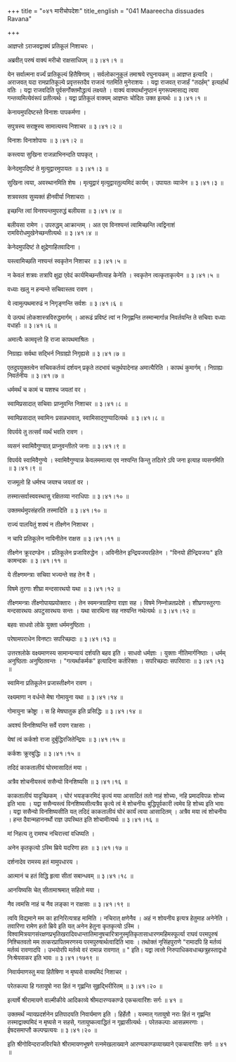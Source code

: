 +++
title = "०४१ मारीचोपदेशः"
title_english = "041 Maareecha dissuades Ravana"

+++


आज्ञप्तो ऽराजवद्वाक्यं प्रतिकूलं निशाचरः ।  

अब्रवीत् परुषं वाक्यं मरीचो राक्षसाधिपम्  ॥  ३।४१।१  ॥   

येन सर्वात्मना वर्ज्यं प्रातिकूल्यं हितैषिणाम् । सर्वलोकानुकूलं तमाश्रये
रघुनायकम्  ॥  आज्ञप्त इत्यादि । अराजवत् यदा रामप्रातिकूल्ये
प्रवृत्तस्तदैव राजत्वं गतमिति मुनेराशयः । यद्वा राजवत् राजार्हं
"तदर्हम्" इत्यर्हार्थं वतिः । यद्वा राजवदिति पूर्वसर्गोक्तमौद्धत्यं
लक्ष्यते । वाक्यं वाक्यार्थानुष्ठानं मृगरूपमासाद्य त्वया
गन्तव्यमित्येवंरूपं प्रतीत्यर्थः । यद्वा प्रतिकूलं वाक्यम् आज्ञप्तः
चोदितः उक्त इत्यर्थः  ॥  ३।४१।१  ॥   

  

केनायमुपदिष्टस्ते विनाशः पापकर्मणा ।  

सपुत्रस्य सराष्ट्रस्य सामात्यस्य निशाचर  ॥  ३।४१।२  ॥   

विनाशः विनाशोपायः  ॥  ३।४१।२  ॥   

  

कस्त्वया सुखिना राजन्नाभिनन्दति पापकृत् ।  

केनेदमुपदिष्टं ते मुत्युद्वारमुपायतः  ॥  ३।४१।३  ॥   

सुखिना त्वया, अवस्थानमिति शेषः । मृत्युद्वारं मृत्युद्वारतुल्यमिदं
कार्यम् । उपायतः व्याजेन  ॥  ३।४१।३  ॥   

  

शत्रवस्तव सुव्यक्तं हीनवीर्या निशाचराः ।  

इच्छन्ति त्वां विनश्यन्तमुपरुद्धं बलीयसा  ॥  ३।४१।४  ॥   

बलीयसा रामेण । उपरुद्धम् आक्रान्तम् । अत एव विनश्यन्तं त्वामिच्छन्ति
त्वद्विनाशं रामविरोधमुखेनेच्छन्तीत्यर्थः  ॥  ३।४१।४  ॥   

  

केनेदमुपदिष्टं ते क्षुद्रेणाहितवादिना ।  

यस्त्वामिच्छति नश्यन्तं स्वकृतेन निशाचर  ॥  ३।४१।५  ॥   

न केवलं शत्रवः तत्रापि क्षुद्रा एवेदं कार्यमिच्छन्तीत्याह केनेति ।
स्वकृतेन त्वत्कृताकृत्येन  ॥  ३।४१।५  ॥   

  

वध्याः खलु न हन्यन्ते सचिवास्तव रावण ।  

ये त्वामुत्पथमारुढं न निगृङ्णन्ति सर्वशः  ॥  ३।४१।६  ॥   

ये उत्पथं लोकशास्त्रविरुद्धमार्गम् । आरूढं प्रविष्टं त्वां न निगृह्णन्ति
तस्मान्मार्गान्न निवर्तयन्ति ते सचिवाः वध्याः वधार्हाः  ॥  ३।४१।६  ॥   

  

अमात्यैः कामवृत्तो हि राजा कापथमाश्रितः ।  

निग्राह्यः सर्वथा सद्भिर्न निग्राह्यो निगृह्यसे  ॥  ३।४१।७  ॥   

एतदुपयुक्तत्वेन सचिवकर्तव्यं दर्शयन् प्रकृते तदभावं चतुर्थपादेनाह
अमात्यैरिति । कापथं कुमार्गम् । निग्राह्यः निवर्तनीयः  ॥  ३।४१।७  ॥   

  

धर्ममर्थं च कामं च यशश्च जयतां वर ।  

स्वामिप्रसादात् सचिवाः प्राप्नुवन्ति निशाचर  ॥  ३।४१।८  ॥   

स्वामिप्रसादात् स्वामिनः प्रसन्नभावात्, स्वामिसाद्गुण्यादित्यर्थः  ॥ 
३।४१।८  ॥   

  

विपर्यये तु तत्सर्वं व्यर्थं भवति रावण ।  

व्यसनं स्वामिवैगुण्यात् प्राप्नुवन्तीतरे जनाः  ॥  ३।४१।९  ॥   

विपर्यये स्वामिवैगुण्ये । स्वामिवैगुण्यान्न केवलममात्या एव नश्यन्ति
किन्तु तदितरे ऽपि जना इत्याह व्यसनमिति  ॥  ३।४१।९  ॥   

  

राजमूलो हि धर्मश्च जयश्च जयतां वर ।  

तस्मात्सर्वास्ववस्थासु रक्षितव्या नराधिपाः  ॥  ३।४१।१०  ॥   

उक्तमर्थमुपसंहरति तस्मादिति  ॥  ३।४१।१०  ॥   

  

राज्यं पालयितुं शक्यं न तीक्ष्णेन निशाचर ।  

न चापि प्रतिकूलेन नाविनीतेन राक्षस  ॥  ३।४१।११  ॥   

तीक्ष्णेन क्रूरदण्डेन । प्रतिकूलेन प्रजाविरुद्धेन । अविनीतेन
इन्द्रियजयरहितेन । "विनयो हीन्द्रियजयः" इति कामन्दकः  ॥  ३।४१।११  ॥   

  

ये तीक्ष्णमन्त्राः सचिवा भज्यन्ते सह तेन वै ।  

विषमे तुरगाः शीघ्रा मन्दसारथयो यथा  ॥  ३।४१।१२  ॥   

तीक्ष्णमन्त्राः तीक्ष्णोपायप्रयोक्तारः । तेन स्वमन्त्रग्राहिणा राज्ञा सह
। विषमे निम्नोन्नतप्रदेशे । शीघ्रगास्तुरगाः मन्दसारथयः अपटुसारथयः सन्तः
। यथा सारथिना सह नश्यन्ति नथेत्यर्थः  ॥  ३।४१।१२  ॥   

  

बहवः साधवो लोके युक्ता धर्ममनुष्ठिताः ।  

परेषामपराधेन विनष्टाः सपरिच्छदाः  ॥  ३।४१।१३  ॥   

उत्तरश्लोके वक्ष्यमाणस्य सामान्यन्यायं दर्शयति बहव इति । साधवो धर्मज्ञाः
। युक्ताः नीतिमार्गनिष्ठाः । धर्मम् अनुष्ठिताः अनुष्ठितवन्तः ।
"गत्यर्थाकर्मक" इत्यादिना कर्तरिक्तः । सपरिच्छदाः सपरिवाराः  ॥  ३।४१।१३
 ॥   

  

स्वामिना प्रतिकूलेन प्रजास्तीक्ष्णेन रावण ।  

रक्ष्यमाणा न वर्धन्ते मेषा गोमायुना यथा  ॥  ३।४१।१४  ॥   

गोमायुना क्रोष्ट्रा । स हि मेषघातुक इति प्रसिद्धिः  ॥  ३।४१।१४  ॥   

  

अवश्यं विनशिष्यन्ति सर्वे रावण राक्षसाः ।  

येषां त्वं कर्कशो राजा दुर्बुद्धिरजितेन्द्रियः  ॥  ३।४१।१५  ॥   

कर्कशः क्रूरबुद्धिः  ॥  ३।४१।१५  ॥   

  

तदिदं काकतालीयं घोरमासादितं मया ।  

अत्रैव शोचनीयस्त्वं ससैन्यो विनशिष्यसि  ॥  ३।४१।१६  ॥   

काकतालीयं यादृच्छिकम् । घोरं भयङ्करमिदं कृत्यं मया आसादितं ततो नाहं
शोच्यः, नहि प्रमादविपन्नः शोच्य इति भावः । यद्वा ससैन्यस्त्वं
विनशिष्यसीत्यत्रैव कृत्ये त्वं मे शोचनीयः बुद्धिपूर्वकारी त्वमेव हि
शोच्य इति भावः । यद्वा ससैन्यो विनशिष्यसीति यत् तदिदं काकतालीयं घोरं
कार्यं त्वया आसादितम् । अत्रैव मया त्वं शोचनीयः । हन्त दैवान्महाननर्थो
राज्ञ उपस्थित इति शोचामीत्यर्थः  ॥  ३।४१।१६  ॥   

  

मां निहत्य तु रामश्च नचिरात्त्वां वधिष्यति ।  

अनेन कृतकृत्यो ऽस्मि म्रिये यदरिणा हतः  ॥  ३।४१।१७  ॥   

दर्शनादेव रामस्य हतं मामुपधारय ।  

आत्मानं च हतं विद्धि हृत्वा सीतां सबान्धवम्  ॥  ३।४१।१८  ॥   

आनयिष्यसि चेत् सीतामाश्रमात् सहितो मया ।  

नैव त्वमसि नाहं च नैव लङ्का न राक्षसाः  ॥  ३।४१।१९  ॥   

त्वयि विद्यमाने मम का हानिरित्यत्राह मामिति । नचिरात् क्षणेनैव । अहं न
शोयनीय इत्यत्र हेतुमाह अनेनेति । तवारिणा रामेण हतो म्रिये इति यत् अनेन
हेतुना कृतकृत्यो ऽस्मि ।
विश्वामित्रयागसंरक्षणप्रभृतिखरादिवधान्तातिमानुषचारित्रानुस्मृतिकृतासाधारणमहिमस्फूर्त्या
राघवं परमपुरुषं निश्चितवतो मम तत्करप्रापितमरणस्य परमपुरुषार्थत्वादिति
भावः । तथोक्तं नृसिंहपुराणे "रामादपि हि मर्तव्यं मर्तव्यं रावणादपि ।
उभयोरपि मर्तव्ये वरं रामान्न रावणात्  ॥ " इति। यद्वा त्वत्तो
निरुपाधिकवधाच्छत्रुहस्ताद्वधो निःश्रेयसकर इति भावः  ॥  ३।४१।१७१९  ॥   

  

निवार्यमाणस्तु मया हितैषिणा न मृष्यसे वाक्यमिदं निशाचर ।  

परेतकल्पा हि गतायुषो नरा हितं न गृह्णन्ति सुहृद्भिरीरितम्  ॥  ३।४१।२०
 ॥   

इत्यार्षे श्रीरामायणे वाल्मीकीये आदिकाव्ये श्रीमदारण्यकाण्डे
एकचत्वारिंशः सर्गः  ॥  ४१  ॥   

उक्तमर्थं न्यायप्रदर्शनेन प्रतिपादयति निवार्यमाण इति । हिर्हेतौ ।
यस्मात् गतायुषो नराः हितं न गृह्णन्ति तस्माद्वाक्यमिदं न मृष्यसे न सहसे,
गतायुष्कत्वाद्धितं न गृह्णासीत्यर्थः । परेतकल्पाः आसन्नमरणाः ।
ईषदसमाप्तौ कल्पप्प्रत्ययः  ॥  ३।४१।२०  ॥   

इति श्रीगोविन्दराजविरचिते श्रीरामायणभूषणे रत्नमेखलाख्याने
आरण्यकाण्डव्याख्याने एकचत्वारिंशः सर्गः  ॥  ४१  ॥   


